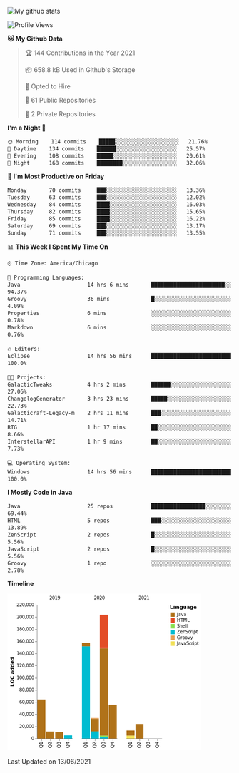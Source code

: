 ![My github stats](https://github-readme-stats.vercel.app/api?username=romvoid95&theme=gruvbox&include_all_commits=true&show_icons=true")

<!--START_SECTION:waka-->
![Profile Views](http://img.shields.io/badge/Profile%20Views-0-blue)

**🐱 My Github Data** 

> 🏆 144 Contributions in the Year 2021
 > 
> 📦 658.8 kB Used in Github's Storage 
 > 
> 💼 Opted to Hire
 > 
> 📜 61 Public Repositories 
 > 
> 🔑 2 Private Repositories  
 > 
**I'm a Night 🦉** 

```text
🌞 Morning    114 commits    █████░░░░░░░░░░░░░░░░░░░░   21.76% 
🌆 Daytime    134 commits    ██████░░░░░░░░░░░░░░░░░░░   25.57% 
🌃 Evening    108 commits    █████░░░░░░░░░░░░░░░░░░░░   20.61% 
🌙 Night      168 commits    ████████░░░░░░░░░░░░░░░░░   32.06%

```
📅 **I'm Most Productive on Friday** 

```text
Monday       70 commits     ███░░░░░░░░░░░░░░░░░░░░░░   13.36% 
Tuesday      63 commits     ███░░░░░░░░░░░░░░░░░░░░░░   12.02% 
Wednesday    84 commits     ████░░░░░░░░░░░░░░░░░░░░░   16.03% 
Thursday     82 commits     ████░░░░░░░░░░░░░░░░░░░░░   15.65% 
Friday       85 commits     ████░░░░░░░░░░░░░░░░░░░░░   16.22% 
Saturday     69 commits     ███░░░░░░░░░░░░░░░░░░░░░░   13.17% 
Sunday       71 commits     ███░░░░░░░░░░░░░░░░░░░░░░   13.55%

```


📊 **This Week I Spent My Time On** 

```text
⌚︎ Time Zone: America/Chicago

💬 Programming Languages: 
Java                     14 hrs 6 mins       ███████████████████████░░   94.37% 
Groovy                   36 mins             █░░░░░░░░░░░░░░░░░░░░░░░░   4.09% 
Properties               6 mins              ░░░░░░░░░░░░░░░░░░░░░░░░░   0.78% 
Markdown                 6 mins              ░░░░░░░░░░░░░░░░░░░░░░░░░   0.76%

🔥 Editors: 
Eclipse                  14 hrs 56 mins      █████████████████████████   100.0%

🐱‍💻 Projects: 
GalacticTweaks           4 hrs 2 mins        ██████░░░░░░░░░░░░░░░░░░░   27.06% 
ChangelogGenerator       3 hrs 23 mins       █████░░░░░░░░░░░░░░░░░░░░   22.73% 
Galacticraft-Legacy-m    2 hrs 11 mins       ███░░░░░░░░░░░░░░░░░░░░░░   14.71% 
RTG                      1 hr 17 mins        ██░░░░░░░░░░░░░░░░░░░░░░░   8.66% 
InterstellarAPI          1 hr 9 mins         ██░░░░░░░░░░░░░░░░░░░░░░░   7.73%

💻 Operating System: 
Windows                  14 hrs 56 mins      █████████████████████████   100.0%

```

**I Mostly Code in Java** 

```text
Java                     25 repos            █████████████████░░░░░░░░   69.44% 
HTML                     5 repos             ███░░░░░░░░░░░░░░░░░░░░░░   13.89% 
ZenScript                2 repos             █░░░░░░░░░░░░░░░░░░░░░░░░   5.56% 
JavaScript               2 repos             █░░░░░░░░░░░░░░░░░░░░░░░░   5.56% 
Groovy                   1 repo              ░░░░░░░░░░░░░░░░░░░░░░░░░   2.78%

```


**Timeline**

![Chart not found](https://raw.githubusercontent.com/ROMVoid95/ROMVoid95/master/charts/bar_graph.png) 


 Last Updated on 13/06/2021
<!--END_SECTION:waka-->
